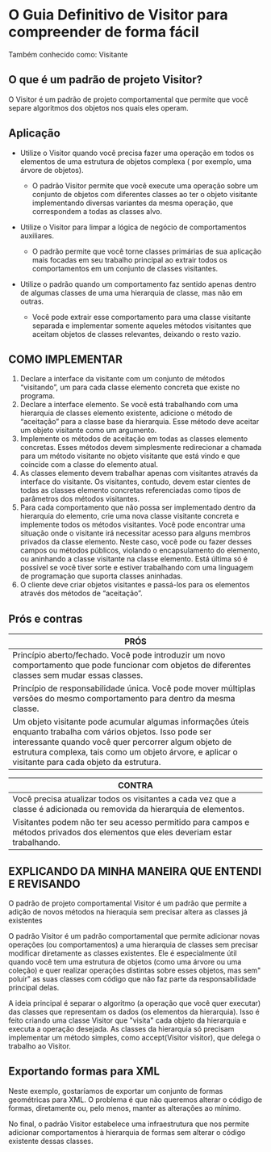 # O Guia Definitivo de Visitor para compreender de forma fácil

Também conhecido como: Visitante

## O que é um padrão de projeto Visitor?

O Visitor é um padrão de projeto comportamental que permite que você separe algoritmos dos objetos nos quais eles
operam.

## Aplicação

* Utilize o Visitor quando você precisa fazer uma operação em todos os elementos de uma estrutura de objetos complexa (
  por exemplo, uma árvore de objetos).
    * O padrão Visitor permite que você execute uma operação sobre um conjunto de objetos com diferentes classes ao ter
      o objeto visitante implementando diversas variantes da mesma operação, que correspondem a todas as classes alvo.


* Utilize o Visitor para limpar a lógica de negócio de comportamentos auxiliares.
    * O padrão permite que você torne classes primárias de sua aplicação mais focadas em seu trabalho principal ao
      extrair todos os comportamentos em um conjunto de classes visitantes.

* Utilize o padrão quando um comportamento faz sentido apenas dentro de algumas classes de uma uma hierarquia de classe,
  mas não em outras.
    * Você pode extrair esse comportamento para uma classe visitante separada e implementar somente aqueles métodos
      visitantes que aceitam objetos de classes relevantes, deixando o resto vazio.

## COMO IMPLEMENTAR

1. Declare a interface da visitante com um conjunto de métodos “visitando”, um para cada classe elemento concreta que
   existe no programa.
2. Declare a interface elemento. Se você está trabalhando com uma hierarquia de classes elemento existente, adicione o
   método de “aceitação” para a classe base da hierarquia. Esse método deve aceitar um objeto visitante como um
   argumento.
3. Implemente os métodos de aceitação em todas as classes elemento concretas. Esses métodos devem simplesmente
   redirecionar a chamada para um método visitante no objeto visitante que está vindo e que coincide com a classe do
   elemento atual.
4. As classes elemento devem trabalhar apenas com visitantes através da interface do visitante. Os visitantes, contudo,
   devem estar cientes de todas as classes elemento concretas referenciadas como tipos de parâmetros dos métodos
   visitantes.
5. Para cada comportamento que não possa ser implementado dentro da hierarquia do elemento, crie uma nova classe
   visitante concreta e implemente todos os métodos visitantes.
   Você pode encontrar uma situação onde o visitante irá necessitar acesso para alguns membros privados da classe
   elemento. Neste caso, você pode ou fazer desses campos ou métodos públicos, violando o encapsulamento do elemento, ou
   aninhando a classe visitante na classe elemento. Está última só é possível se você tiver sorte e estiver trabalhando
   com uma linguagem de programação que suporta classes aninhadas.
6. O cliente deve criar objetos visitantes e passá-los para os elementos através dos métodos de “aceitação”.

## Prós e contras

| PRÓS                                                                                                                                                                                                                                                                         | 
|------------------------------------------------------------------------------------------------------------------------------------------------------------------------------------------------------------------------------------------------------------------------------|
| Princípio aberto/fechado. Você pode introduzir um novo comportamento que pode funcionar com objetos de diferentes classes sem mudar essas classes.                                                                                                                           |
| Princípio de responsabilidade única. Você pode mover múltiplas versões do mesmo comportamento para dentro da mesma classe.                                                                                                                                                   |
| Um objeto visitante pode acumular algumas informações úteis enquanto trabalha com vários objetos. Isso pode ser interessante quando você quer percorrer algum objeto de estrutura complexa, tais como um objeto árvore, e aplicar o visitante para cada objeto da estrutura. |

| CONTRA                                                                                                                          | 
|---------------------------------------------------------------------------------------------------------------------------------|
| Você precisa atualizar todos os visitantes a cada vez que a classe é adicionada ou removida da hierarquia de elementos.         |
| Visitantes podem não ter seu acesso permitido para campos e métodos privados dos elementos que eles deveriam estar trabalhando. |

## EXPLICANDO DA MINHA MANEIRA QUE ENTENDI E REVISANDO

O padrão de projeto comportamental Visitor é um padrão que permite a adição de novos métodos na hieraquia sem precisar
altera as classes já existentes

O padrão Visitor é um padrão comportamental que permite adicionar novas operações (ou comportamentos) a uma hierarquia
de classes sem precisar modificar diretamente as classes existentes. Ele é especialmente útil quando você tem uma
estrutura de objetos (como uma árvore ou uma coleção) e quer realizar operações distintas sobre esses objetos, mas sem"
poluir" as suas classes com código que não faz parte da responsabilidade principal delas.

A ideia principal é separar o algoritmo (a operação que você quer executar) das classes que representam os dados (os
elementos da hierarquia). Isso é feito criando uma classe Visitor que "visita" cada objeto da hierarquia e executa a
operação desejada. As classes da hierarquia só precisam implementar um método simples, como accept(Visitor visitor), que
delega o trabalho ao Visitor.

## Exportando formas para XML

Neste exemplo, gostaríamos de exportar um conjunto de formas geométricas para XML. O problema é que não queremos alterar
o código de formas, diretamente ou, pelo menos, manter as alterações ao mínimo.

No final, o padrão Visitor estabelece uma infraestrutura que nos permite adicionar comportamentos à hierarquia de formas
sem alterar o código existente dessas classes.

